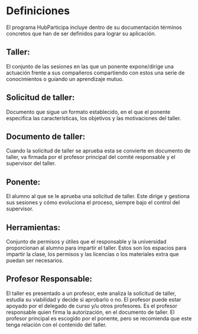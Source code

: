 # Definiciones
El programa HubParticipa incluye dentro de su documentación términos concretos que han de ser definidos para lograr su aplicación.

## Taller: 
El conjunto de las sesiones en las que un ponente expone/dirige una actuación frente a sus compañeros compartiendo con estos una serie de conocimientos o guiando un aprendizaje mutuo.
## Solicitud de taller:
Documento que sigue un formato establecido, en el que el ponente especifica las características, los objetivos y las motivaciones del taller.
## Documento de taller:
Cuando la solicitud de taller se aprueba esta se convierte en documento de taller, va firmada por el profesor principal del comité responsable y el supervisor del taller.
## Ponente:
El alumno al que se le aprueba una solicitud de taller. Este dirige y gestiona sus sesiones y cómo evoluciona el proceso, siempre bajo el control del supervisor.
## Herramientas:
Conjunto de permisos y útiles que el responsable y la universidad proporcionan al alumno para impartir el taller. Estos son los espacios para impartir la clase, los permisos y las licencias o los materiales extra que puedan ser necesarios.
## Profesor Responsable:
El taller es presentado a un profesor, este analiza la solicitud de taller, estudia su viabilidad y decide si aprobarlo o no. 
El profesor puede estar apoyado por el delegado de curso y/u otros profesores. Es el profesor responsable quien firma la autorización, en el documento de taller. 
El profesor principal es escogido por el ponente, pero se recomienda que este tenga relación con el contenido del taller.

